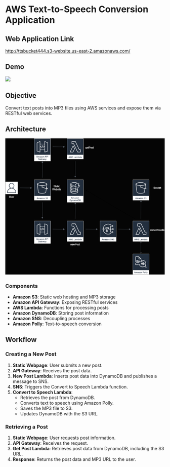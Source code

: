 # AWS Text-to-Speech Conversion Application

## Web Application Link
http://ttsbucket444.s3-website.us-east-2.amazonaws.com/

## Demo
![]([https://github.com/AWS_Text_To_Speech/demo.gif](https://github.com/RileyTaylor908/AWS_Text_To_Speech/blob/main/demo.gif))

## Objective
Convert text posts into MP3 files using AWS services and expose them via RESTful web services.

## Architecture
![Architecture Diagram](workflowdiagram.png)

### Components
- **Amazon S3**: Static web hosting and MP3 storage
- **Amazon API Gateway**: Exposing RESTful services
- **AWS Lambda**: Functions for processing posts
- **Amazon DynamoDB**: Storing post information
- **Amazon SNS**: Decoupling processes
- **Amazon Polly**: Text-to-speech conversion

## Workflow

### Creating a New Post
1. **Static Webpage**: User submits a new post.
2. **API Gateway**: Receives the post data.
3. **New Post Lambda**: Inserts post data into DynamoDB and publishes a message to SNS.
4. **SNS**: Triggers the Convert to Speech Lambda function.
5. **Convert to Speech Lambda**:
   - Retrieves the post from DynamoDB.
   - Converts text to speech using Amazon Polly.
   - Saves the MP3 file to S3.
   - Updates DynamoDB with the S3 URL.

### Retrieving a Post
1. **Static Webpage**: User requests post information.
2. **API Gateway**: Receives the request.
3. **Get Post Lambda**: Retrieves post data from DynamoDB, including the S3 URL.
4. **Response**: Returns the post data and MP3 URL to the user.
